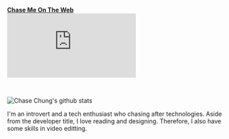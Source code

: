 **[Chase Me On The Web][website]** 
<br/>
[![Website](https://img.shields.io/website?label=COTW.com&style=for-the-badge&url=https%3A%2F%cotw.com)](https://codestackr.com)

<br/>

![Chase Chung's github stats](https://github-readme-stats.vercel.app/api?username=chungquantin&show_icons=true&theme=vue-dark) 

I'm an introvert and a tech enthusiast who chasing after technologies. Aside from the developer title, I love reading and designing. Therefore, I also have some skills in video editting.


[website]: https://codeSTACKr.com
[facebook]: https://twitter.com/codeSTACKr
[youtube]: https://youtube.com/codeSTACKr
[instagram]: https://instagram.com/codeSTACKr
[linkedin]: https://linkedin.com/in/codeSTACKr
